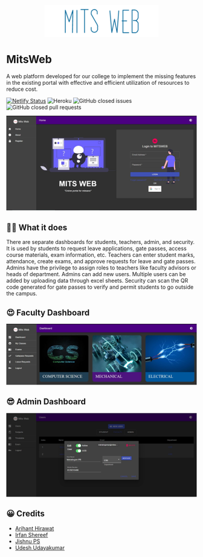 <p align="center"><img src="https://raw.githubusercontent.com/arihant-2310/.github-images/main/logo.png"></p>

# MitsWeb

A web platform developed for our college to implement the missing features in the existing portal with effective and efficient utilization of resources to reduce cost.

[![Netlify Status](https://api.netlify.com/api/v1/badges/e16b536d-64db-41c7-86dd-c29f1c48bc98/deploy-status)](https://app.netlify.com/sites/mitsweb/deploys)
![Heroku](http://heroku-badge.herokuapp.com/?app=mitsweb-be&style=flat&svg=1)
![GitHub closed issues](https://img.shields.io/github/issues-closed/MitsWb/MitsWeb-Fe?style=flat)
![GitHub closed pull requests](https://img.shields.io/github/issues-pr-closed/MitsWb/MitsWeb-Fe?color=green?style=flat)

<img src="https://raw.githubusercontent.com/arihant-2310/.github-images/main/mitswebDashboard.jpeg">

## 👨‍💻 What it does

There are separate dashboards for students, teachers, admin, and security. It is used by students to request leave applications, gate passes, access course materials, exam information, etc. Teachers can enter student marks, attendance, create exams, and approve requests for leave and gate passes. Admins have the privilege to assign roles to teachers like faculty advisors or heads of department. Admins can add new users. Multiple users can be added by uploading data through excel sheets. Security can scan the QR code generated for gate passes to verify and permit students to go outside the campus.


## 😍 Faculty Dashboard

<img src="https://raw.githubusercontent.com/arihant-2310/.github-images/main/facultyDashboard.jpeg">

## 😎 Admin Dashboard

<img src="https://raw.githubusercontent.com/arihant-2310/.github-images/main/adminDashboard.jpeg">

## 😀 Credits 

- [Arihant Hirawat](https://github.com/arihant-2310)
- [Irfan Shereef](https://github.com/irfan-123)
- [Jishnu PS](https://github.com/psjishnu)
- [Udesh Udayakumar](https://github.com/pilotudesh)
